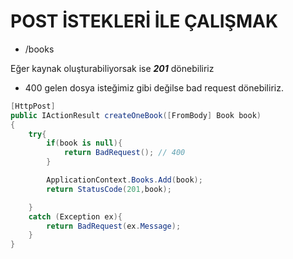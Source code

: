 # POST İSTEKLERİ İLE ÇALIŞMAK

-   /books

Eğer kaynak oluşturabiliyorsak ise ***201*** dönebiliriz

-   400 gelen dosya isteğimiz gibi değilse bad request dönebiliriz.



```csharp
[HttpPost]
public IActionResult createOneBook([FromBody] Book book)
{
    try{
        if(book is null){
            return BadRequest(); // 400
        }

        ApplicationContext.Books.Add(book);
        return StatusCode(201,book);

    }
    catch (Exception ex){
        return BadRequest(ex.Message);
    }
}
```